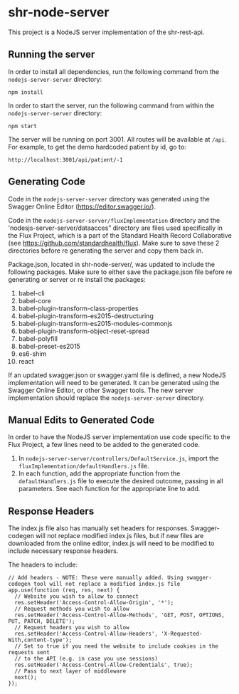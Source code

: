 # shr-node-server
This project is a NodeJS server implementation of the shr-rest-api.


## Running the server
In order to install all dependencies, run the following command from the `nodejs-server-server` directory:
```
npm install
```

In order to start the server, run the following command from within the `nodejs-server-server` directory:

```
npm start
```

The server will be running on port 3001. All routes will be available at `/api`. For example, to get the demo hardcoded patient by id, go to:
```
http://localhost:3001/api/patient/-1
```

## Generating Code
Code in the `nodejs-server-server` directory was generated using the Swagger Online Editor (https://editor.swagger.io/).

Code in the `nodejs-server-server/fluxImplementation` directory and the 'nodesjs-server-server/dataacces" directory are files used specifically in the Flux Project, which is a part of the Standard Health Record Collaborative (see https://github.com/standardhealth/flux). Make sure to save these 2 directories before re generating the server and copy them back in. 

Package.json, located in shr-node-server/, was updated to include the following packages. Make sure to either save the package.json file before re generating or server or re install the packages:

1. babel-cli
2. babel-core
3. babel-plugin-transform-class-properties
4. babel-plugin-transform-es2015-destructuring
5. babel-plugin-transform-es2015-modules-commonjs
6. babel-plugin-transform-object-reset-spread
7. babel-polyfill
8. babel-preset-es2015
9. es6-shim
10. react


If an updated swagger.json or swagger.yaml file is defined, a new NodeJS implementation will need to be generated. It can be generated using the Swagger Online Editor, or other Swagger tools. The new server implementation should replace the `nodejs-server-server` directory.

## Manual Edits to Generated Code
In order to have the NodeJS server implementation use code specific to the Flux Project, a few lines need to be added to the generated code.

1. In `nodejs-server-server/controllers/DefaultService.js`, import the `fluxImplementation/defaultHandlers.js` file.
2. In each function, add the appropriate function from the `defaultHandlers.js` file to execute the desired outcome, passing in all parameters. See each function for the appropriate line to add.

## Response Headers
The index.js file also has manually set headers for responses. Swagger-codegen will not replace modified index.js files, but if new files are downloaded from the online editor, index.js will need to be modified to include necessary response headers.

The headers to include:
```
// Add headers - NOTE: These were manually added. Using swagger-codegen tool will not replace a modified index.js file
app.use(function (req, res, next) {
  // Website you wish to allow to connect
  res.setHeader('Access-Control-Allow-Origin', '*');
  // Request methods you wish to allow
  res.setHeader('Access-Control-Allow-Methods', 'GET, POST, OPTIONS, PUT, PATCH, DELETE');
  // Request headers you wish to allow
  res.setHeader('Access-Control-Allow-Headers', 'X-Requested-With,content-type');
  // Set to true if you need the website to include cookies in the requests sent
  // to the API (e.g. in case you use sessions)
  res.setHeader('Access-Control-Allow-Credentials', true);
  // Pass to next layer of middleware
  next();
});
```
